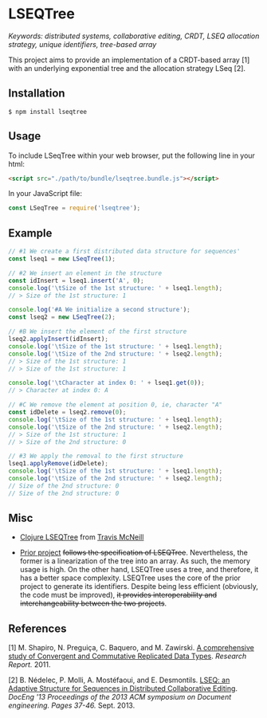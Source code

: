 # LSEQTree

*Keywords: distributed systems, collaborative editing, CRDT, LSEQ allocation strategy, unique identifiers, tree-based array*

This project aims to provide an implementation of a CRDT-based array [1] with 
an underlying exponential tree and the allocation strategy LSeq [2].

## Installation

```
$ npm install lseqtree
```

## Usage

To include LSeqTree within your web browser, put the following line in your
html:

```html
<script src="./path/to/bundle/lseqtree.bundle.js"></script>
```

In your JavaScript file:

```javascript
const LSeqTree = require('lseqtree');
```

## Example

```javascript
// #1 We create a first distributed data structure for sequences'
const lseq1 = new LSeqTree(1);

// #2 We insert an element in the structure
const idInsert = lseq1.insert('A', 0);
console.log('\tSize of the 1st structure: ' + lseq1.length);
// > Size of the 1st structure: 1

console.log('#A We initialize a second structure');
const lseq2 = new LSeqTree(2);

// #B We insert the element of the first structure
lseq2.applyInsert(idInsert);
console.log('\tSize of the 1st structure: ' + lseq1.length);
console.log('\tSize of the 2nd structure: ' + lseq2.length);
// > Size of the 1st structure: 1
// > Size of the 1st structure: 1

console.log('\tCharacter at index 0: ' + lseq1.get(0));
// > Character at index 0: A

// #C We remove the element at position 0, ie, character "A"
const idDelete = lseq2.remove(0);
console.log('\tSize of the 1st structure: ' + lseq1.length);
console.log('\tSize of the 2nd structure: ' + lseq2.length);
// > Size of the 1st structure: 1
// > Size of the 2nd structure: 0

// #3 We apply the removal to the first structure
lseq1.applyRemove(idDelete);
console.log('\tSize of the 1st structure: ' + lseq1.length);
console.log('\tSize of the 2nd structure: ' + lseq2.length);
// Size of the 2nd structure: 0
// Size of the 2nd structure: 0
```

## Misc

* [Clojure LSEQTree](https://github.com/Tavistock/lseq-tree.git) from
[Travis McNeill](https://github.com/Tavistock)

* [Prior project](https://github.com/chat-wane/lseqarray.git) ~~follows the
specification of LSEQTree~~. Nevertheless, the former is a linearization of the 
tree into an array. As such, the memory usage is high. On the other hand,
LSEQTree uses a tree, and therefore, it has a better space complexity. LSEQTree
uses the core of the prior project to generate its identifiers.
Despite being less efficient (obviously, the code must be improved), ~~it
provides interoperability and interchangeability between the two projects~~.

## References

[1] M. Shapiro, N. Preguiça, C. Baquero, and M. Zawirski. [A comprehensive study
of Convergent and Commutative Replicated Data
Types](http://hal.upmc.fr/docs/00/55/55/88/PDF/techreport.pdf). *Research
Report.* 2011.

[2] B. Nédelec, P. Molli, A. Mostéfaoui, and E. Desmontils. [LSEQ: an Adaptive
Structure for Sequences in Distributed Collaborative
Editing](http://hal.archives-ouvertes.fr/docs/00/92/16/33/PDF/fp025-nedelec.pdf).
*DocEng '13 Proceedings of the 2013 ACM symposium on Document engineering. Pages
37-46.* Sept. 2013.
